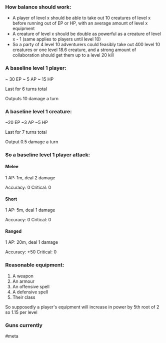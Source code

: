 ### How balance should work:

- A player of level x should be able to take out 10 creatures of level x before running out of EP or HP, with an average amount of level x equipment
- A creature of level x should be double as powerful as a creature of level x - 1 (same applies to players until level 10)
- So a party of 4 level 10 adventurers could feasibly take out 400 level 10 creatures or one level 18.6 creature, and a strong amount of collaboration should get them up to a level 20 kill

### A baseline level 1 player:

~ 30 EP
~ 5 AP
~ 15 HP

Last for 6 turns total

Outputs 10 damage a turn
### A baseline level 1 creature:

~20 EP
~3 AP
~5 HP

Last for 7 turns total

Output 0.5 damage a turn

### So a baseline level 1 player attack:

#### Melee
1 AP: 1m, deal 2 damage

Accuracy: 0
Critical: 0

#### Short
1 AP: 5m, deal 1 damage

Accuracy: 0
Critical: 0

#### Ranged
1 AP: 20m, deal 1 damage

Accuracy: +50
Critical: 0

### Reasonable equipment:

1. A weapon
2. An armour
3. An offensive spell
4. A defensive spell
5. Their class

So supposedly a player's equipment will increase in power by 5th root of 2 so 1.15 per level

### Guns currently



#meta